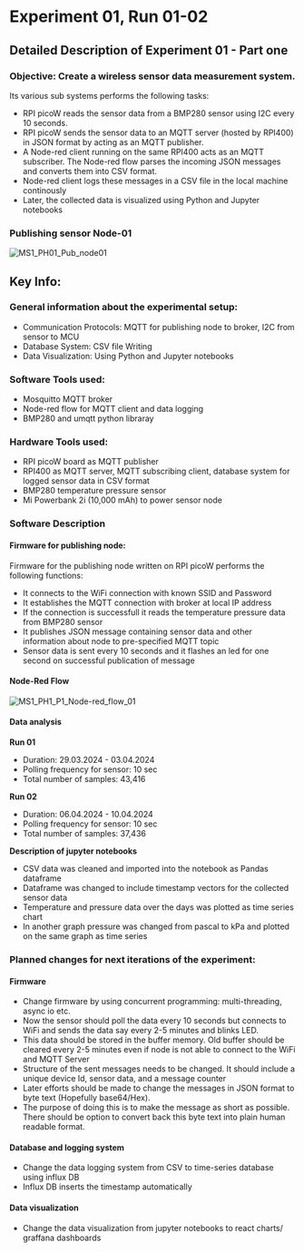 # Experiment 01, Run 01-02 

## Detailed Description of Experiment 01 - Part one

### Objective: Create a wireless sensor data measurement system. 

Its various sub systems performs the following tasks:
- RPI picoW reads the sensor data from a BMP280 sensor using I2C every 10 seconds.
- RPI picoW sends the sensor data to an MQTT server (hosted by RPI400) in JSON format by acting as an MQTT publisher.
- A Node-red client running on the same RPI400 acts as an MQTT subscriber. The Node-red flow parses the incoming JSON messages and converts them into CSV format.
- Node-red client logs these messages in a CSV file in the local machine continously
- Later, the collected data is visualized using Python and Jupyter notebooks


### Publishing sensor Node-01

![MS1_PH01_Pub_node01](https://github.com/Vishusharma296/Measurement_Systems/assets/73486657/69cfb9e0-d3d5-4f8f-9423-272c57b5eb66)

## Key Info:

### General information about the experimental setup:

- Communication Protocols: MQTT for publishing node to broker, I2C from sensor to MCU
- Database System: CSV file Writing
- Data Visualization: Using Python and Jupyter notebooks

### Software Tools used: 
- Mosquitto MQTT broker
- Node-red flow for MQTT client and data logging
- BMP280 and umqtt python libraray

### Hardware Tools used:
- RPI picoW board as MQTT publisher
- RPI400 as MQTT server, MQTT subscribing client, database system for logged sensor data in CSV format
- BMP280 temperature pressure sensor
- Mi Powerbank 2i (10,000 mAh) to power sensor node

### Software Description

#### Firmware for publishing node:

Firmware for the publishing node written on RPI picoW performs the following functions:
- It connects to the WiFi connection with known SSID and Password
- It establishes the MQTT connection with broker at local IP address
- If the connection is successfull it reads the temperature pressure data from BMP280 sensor
- It publishes JSON message containing sensor data and other information about node to pre-specified MQTT topic
- Sensor data is sent every 10 seconds and it flashes an led for one second on successful publication of message 

#### Node-Red Flow

![MS1_PH1_P1_Node-red_flow_01](https://github.com/Vishusharma296/Measurement_Systems/assets/73486657/a8e0d1e2-3292-4739-8997-f6b91718b608)


#### Data analysis

**Run 01**
- Duration: 29.03.2024 - 03.04.2024
- Polling frequency for sensor: 10 sec
- Total number of samples: 43,416

**Run 02**
- Duration: 06.04.2024 - 10.04.2024
- Polling frequency for sensor: 10 sec
- Total number of samples: 37,436

**Description of jupyter notebooks**
- CSV data was cleaned and imported into the notebook as Pandas dataframe
- Dataframe was changed to include timestamp vectors for the collected sensor data
- Temperature and pressure data over the days was plotted as time series chart
- In another graph pressure was changed from pascal to kPa and plotted on the same graph as time series


### Planned changes for next iterations of the experiment:

#### Firmware

- Change firmware by using concurrent programming: multi-threading, async io etc.
- Now the sensor should poll the data every 10 seconds but connects to WiFi and sends the data say every 2-5 minutes and blinks LED.
- This data should be stored in the buffer memory. Old buffer should be cleared every 2-5 minutes even if node is not able to connect to the WiFi and MQTT Server
- Structure of the sent messages needs to be changed. It should include a unique device Id, sensor data, and a message counter
- Later efforts should be made to change the messages in JSON format to byte text (Hopefully base64/Hex).
- The purpose of doing this is to make the message as short as possible. There should be option to convert back this byte text into plain human readable format.

#### Database and logging system

- Change the data logging system from CSV to time-series database using influx DB
- Influx DB inserts the timestamp automatically


#### Data visualization

- Change the data visualization from jupyter notebooks to react charts/ graffana dashboards











